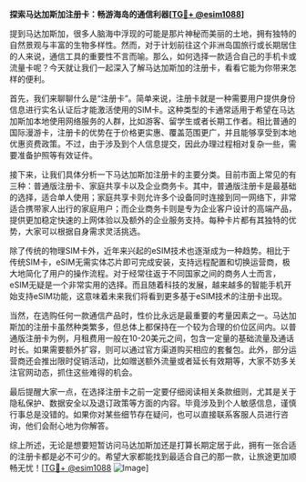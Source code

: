 **探索马达加斯加注册卡：畅游海岛的通信利器[[TG💪+ @esim1088](https://t.me/s/esim1088)]**

提到马达加斯加，很多人脑海中浮现的可能是那片神秘而美丽的土地，拥有独特的自然景观与丰富的生物多样性。然而，对于计划前往这个非洲岛国旅行或长期居住的人来说，通信工具的重要性不言而喻。那么，如何选择一款适合自己的手机卡或流量卡呢？今天就让我们一起深入了解马达加斯加的注册卡，看看它能为你带来怎样的便利。

首先，我们来聊聊什么是“注册卡”。简单来说，注册卡就是一种需要用户提供身份信息进行实名认证后才能激活使用的SIM卡。这种类型的卡通常适用于希望在马达加斯加本地使用网络服务的人群，比如游客、留学生或者长期工作者。相比普通的国际漫游卡，注册卡的优势在于价格更实惠、覆盖范围更广，并且能够享受到本地优惠资费政策。不过，由于涉及到个人信息提交，因此办理过程相对复杂一些，需要准备护照等有效证件。

接下来，让我们具体分析一下马达加斯加注册卡的主要分类。目前市面上常见的有三种：普通版注册卡、家庭共享卡以及企业商务卡。其中，普通版注册卡是最基础的选择，适合单人使用；家庭共享卡则允许多个设备同时连接到同一网络下，非常适合携带家人出行的家庭用户；而企业商务卡则是专为企业客户设计的高端产品，提供更加稳定快速的上网体验以及额外的企业服务支持。每种卡片都有其独特的优势，大家可以根据自身需求灵活挑选。

除了传统的物理SIM卡外，近年来兴起的eSIM技术也逐渐成为一种趋势。相比于传统SIM卡，eSIM无需实体芯片即可完成安装，支持远程配置和切换运营商，极大地简化了用户的操作流程。对于经常往返于不同国家之间的商务人士而言，eSIM无疑是一个非常实用的选择。而且随着科技的发展，越来越多的智能手机开始支持eSIM功能，这意味着未来我们将看到更多基于eSIM技术的注册卡出现。

当然，在选购任何一款通信产品时，性价比永远是最重要的考量因素之一。马达加斯加的注册卡虽然种类繁多，但总体上都保持在一个较为合理的价位区间内。以普通版注册卡为例，月租费用一般在10-20美元之间，包含一定量的基础流量及通话时长。如果需要额外扩容，则可以通过官方渠道购买相应的套餐包。此外，部分运营商还会推出限时促销活动，比如赠送额外流量或者延长有效期等，大家不妨多关注官网动态，抓住这些难得的机会。

最后提醒大家一点，在选择注册卡之前一定要仔细阅读相关条款细则，尤其是关于隐私保护、数据安全以及退订政策等方面的内容。毕竟涉及到个人敏感信息，谨慎行事总是没错的。如果你对某些细节存在疑问，也可以直接联系客服人员进行咨询，他们会耐心地为你解答。

综上所述，无论是想要短暂访问马达加斯加还是打算长期定居于此，拥有一张合适的注册卡都是必不可少的。希望大家都能找到最适合自己的那一款，让旅途更加顺畅无忧！[[TG💪+ @esim1088](https://t.me/s/esim1088) ![Image](https://i.postimg.cc/4NQfJmqS/Snipaste-2025-05-13-00-14-12.png)]